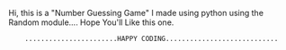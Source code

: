 Hi, this is a "Number Guessing Game" I made using python using the Random module....
Hope You'll Like this one.

        .......................HAPPY CODING............................